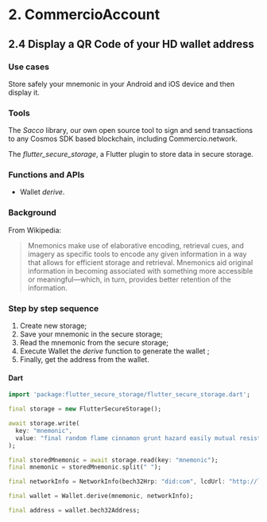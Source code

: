 # 2. CommercioAccount

## 2.4 Display a QR Code of your HD wallet address

### Use cases
Store safely your mnemonic in your Android and iOS device and then display it.

### Tools
The _Sacco_ library, our own open source tool to sign and send transactions to any Cosmos SDK based blockchain, including Commercio.network.

The _flutter_secure_storage_, a Flutter plugin to store data in secure storage.

### Functions and APIs
- Wallet _derive_.

###  Background
From Wikipedia:
> Mnemonics make use of elaborative encoding, retrieval cues, and imagery as specific tools to encode any given information in a way that allows for efficient storage and retrieval. Mnemonics aid original information in becoming associated with something more accessible or meaningful—which, in turn, provides better retention of the information. 

### Step by step sequence
1. Create new storage;
2. Save your mnemonic in the secure storage;
3. Read the mnemonic from the secure storage;
4. Execute Wallet the _derive_ function to generate the wallet ;
5. Finally, get the address from the wallet.

#### Dart
```dart
import 'package:flutter_secure_storage/flutter_secure_storage.dart';

final storage = new FlutterSecureStorage();

await storage.write(
  key: "mnemonic", 
  value: "final random flame cinnamon grunt hazard easily mutual resist pond solution define knife female tongue crime atom jaguar alert library best forum lesson rigid",
);

final storedMnemonic = await storage.read(key: "mnemonic");
final mnemonic = storedMnemonic.split(" ");

final networkInfo = NetworkInfo(bech32Hrp: "did:com", lcdUrl: "http://localhost:1317");

final wallet = Wallet.derive(mnemonic, networkInfo);

final address = wallet.bech32Address;
```